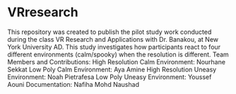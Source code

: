 # VRresearch
This repository was created to publish the pilot study work conducted during the class VR Research and Applications with Dr. Banakou, at New York University AD. This study investigates how participants react to four different environments (calm/spooky) when the resolution is different. 
Team Members and Contributions:
High Resolution Calm Environment: Nourhane Sekkat
Low Poly Calm Environment: Aya Amine
High Resolution Uneasy Environment: Noah Pietrafesa
Low Poly Uneasy Environment: Youssef Aouni
Documentation: Nafiha Mohd Naushad
